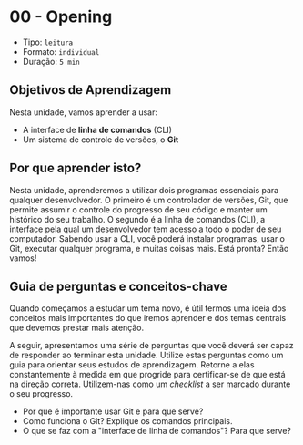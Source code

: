 # 00 - Opening

* Tipo: `leitura`
* Formato: `individual`
* Duração: `5 min`

## Objetivos de Aprendizagem

Nesta unidade, vamos aprender a usar:

* A interface de **linha de comandos** \(CLI\)
* Um sistema de controle de versões, o **Git**

## Por que aprender isto?

Nesta unidade, aprenderemos a utilizar dois programas essenciais para qualquer desenvolvedor. O primeiro é um controlador de versões, Git, que permite assumir o controle do progresso de seu código e manter um histórico do seu trabalho. O segundo é a linha de comandos \(CLI\), a interface pela qual um desenvolvedor tem acesso a todo o poder de seu computador. Sabendo usar a CLI, você poderá instalar programas, usar o Git, executar qualquer programa, e muitas coisas mais. Está pronta? Então vamos!

## Guia de perguntas e conceitos-chave

Quando começamos a estudar um tema novo, é útil termos uma ideia dos conceitos mais importantes do que iremos aprender e dos temas centrais que devemos prestar mais atenção.

A seguir, apresentamos uma série de perguntas que você deverá ser capaz de responder ao terminar esta unidade. Utilize estas perguntas como um guia para orientar seus estudos de aprendizagem. Retorne a elas constantemente à medida em que progride para certificar-se de que está na direção correta. Utilizem-nas como um _checklist_ a ser marcado durante o seu progresso.

* Por que é importante usar Git e para que serve?
* Como funciona o Git? Explique os comandos principais.
* O que se faz com a "interface de linha de comandos"? Para que serve?

